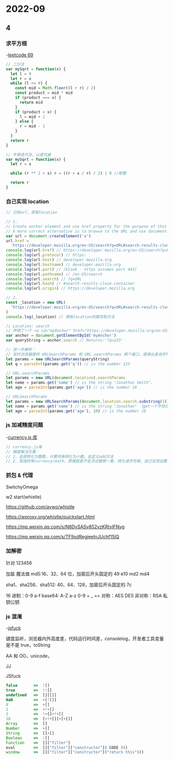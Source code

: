# 2022-09

## 4

### 求平方根

-[leetcode 69](https://leetcode.cn/problems/sqrtx/)

```js
// 二分法
var mySqrt = function(x) {
  let l = 0
  let r = x
  while (l <= r) {
    const mid = Math.floor((l + r) / 2)
    const product = mid * mid
    if (product === x) {
      return mid
    }
    if (product < x) {
      l = mid + 1
    } else {
      r = mid - 1
    }
  }
  return r
}
```

```js
// 牛顿迭代法，以直代曲
var mySqrt = function(x) {
  let r = x

  while (r ** 2 > x) r = ((r + x / r) / 2) | 0 //取整

  return r
}
```

### 自己实现 location

```js
// 已知url，获取location

// 1、
// Create anchor element and use href property for the purpose of this example
// A more correct alternative is to browse to the URL and use document.location or window.location
var url = document.createElement('a')
url.href =
  'https://developer.mozilla.org/en-US/search?q=URL#search-results-close-container'
console.log(url.href) // https://developer.mozilla.org/en-US/search?q=URL#search-results-close-container
console.log(url.protocol) // https:
console.log(url.host) // developer.mozilla.org
console.log(url.hostname) // developer.mozilla.org
console.log(url.port) // (blank - https assumes port 443)
console.log(url.pathname) // /en-US/search
console.log(url.search) // ?q=URL
console.log(url.hash) // #search-results-close-container
console.log(url.origin) // https://developer.mozilla.org

// 2、
const _location = new URL(
  'https://developer.mozilla.org/en-US/search?q=URL#search-results-close-container'
)
console.log(_location) // 拥有location的属性和方法
```

```js
// Location: search
// 声明了一个 <a id="myAnchor" href="https://developer.mozilla.org/en-US/docs/Location.search?q=123"> 元素在文档流中
var anchor = document.getElementById('myAnchor')
var queryString = anchor.search // Returns:'?q=123'

// 进一步解析：
// 现代浏览器提供 URLSearchParams 和 URL.searchParams 两个接口，使得从查询字符串中解析出查询参数变得更加容易。
let params = new URLSearchParams(queryString)
let q = parseInt(params.get('q')) // is the number 123

// URL.searchParams
let params = new URL(document.location).searchParams
let name = params.get('name') // is the string "Jonathan Smith".
let age = parseInt(params.get('age')) // is the number 18

// URLSearchParams
let params = new URLSearchParams(document.location.search.substring(1))
let name = params.get('name') // is the string "Jonathan" （get一个不存在的键名则返回 null）
let age = parseInt(params.get('age'), 10) // is the number 18
```

### js 加减精度问题

-[currency.js 库](https://currency.js.org/)

```js
// currency.js库
// 精度解决方案：
// 1、全部转化为整数，计算完再转化为小数。自定义add方法
// 2、现成的库currency/math，原理就是不走浮点数那一套，转化成字符串，自己实现运算逻辑，从性能上说肯定比原生慢一点
```

### 抓包 & 代理

SwitchyOmega

w2 start(whistle)

https://github.com/avwo/whistle

https://wproxy.org/whistle/quickstart.html

https://mp.weixin.qq.com/s/N8DvSASv852vzKRtyIFNyg

https://mp.weixin.qq.com/s/TF9sdRegjeelnJUchf15IQ

### 加解密

针对 123456

加盐 魔法值
md5:16、32、64 位，加密后开头固定的 49 e10
md2
md4

sha1、sha256、sha512: 40、64、128，加密后开头固定的 7c

16 进制：0-9 a-f
base64: A-Z a-z 0-9 + \_ ==
对称：AES DES
非对称：RSA 私钥公钥

### js 混淆

-[jsfuck](https://www.sojson.com/jsfuck.html)

键盘监听，浏览器内外高度差，代码运行时间差，consolelog，开发者工具变量是不是 true，toString

AA 和 OO，unicode，

JJ

JSfuck

```js
false       =>  ![]
true        =>  !![]
undefined   =>  [][[]]
NaN         =>  +[![]]
0           =>  +[]
1           =>  +!+[]
2           =>  !+[]+!+[]
10          =>  [+!+[]]+[+[]]
Array       =>  []
Number      =>  +[]
String      =>  []+[]
Boolean     =>  ![]
Function    =>  []["filter"]
eval        =>  []["filter"]["constructor"]( CODE )()
window      =>  []["filter"]["constructor"]("return this")()
```
